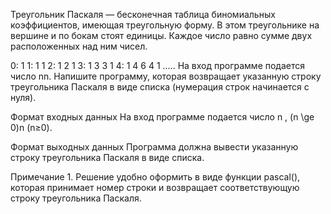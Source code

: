 Треугольник Паскаля — бесконечная таблица биномиальных коэффициентов, имеющая треугольную форму. В этом треугольнике на вершине и по бокам стоят единицы. Каждое число равно сумме двух расположенных над ним чисел.

0:      1
1:     1 1
2:    1 2 1
3:   1 3 3 1
4:  1 4 6 4 1
      .....
На вход программе подается число nn. Напишите программу, которая возвращает указанную строку треугольника Паскаля в виде списка (нумерация строк начинается с нуля).

Формат входных данных
На вход программе подается число n \, (n \ge 0)n (n≥0).

Формат выходных данных
Программа должна вывести указанную строку треугольника Паскаля в виде списка.

Примечание 1. Решение удобно оформить в виде функции pascal(), которая принимает номер строки и возвращает соответствующую строку треугольника Паскаля.
